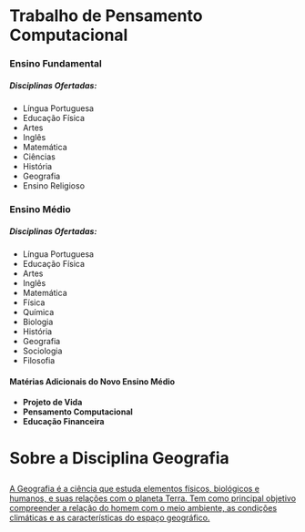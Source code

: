 <p> <h1> Trabalho de Pensamento Computacional </h1> </p>



<h3> Ensino Fundamental </h3>
<h5> Disciplinas Ofertadas: </h5>
<ul>
<li> Língua Portuguesa </li>
<li> Educação Física </li>
<li> Artes </li>
<li> Inglês </li>
<li> Matemática </li>
<li> Ciências </li>
<li> História </li>
<li> Geografia </li>
<li> Ensino Religioso </li>
</ul>

<h3> Ensino Médio </h3>
<h5> Disciplinas Ofertadas: </h5>
<ul>
<li> Língua Portuguesa </li>
<li> Educação Física </li>
<li> Artes </li>
<li> Inglês </li>
<li> Matemática </li>
<li> Física </li>
<li> Química </li>
<li> Biologia </li>
<li> História </li>
<li> Geografia </li>
<li> Sociologia </li>
<li> Filosofia </li>
</ul>

<h4> Matérias Adicionais do Novo Ensino Médio <h4>

<ul>
<li> Projeto de Vida </li>
<li> Pensamento Computacional </li>
<li> Educação Financeira </li>
</ul>

<h1><p> Sobre a Disciplina <b> Geografia </b></p></h1>

<ins>A Geografia é a ciência que estuda elementos físicos, biológicos e humanos, e suas relações com o planeta Terra. Tem como principal objetivo compreender a relação do homem com o meio ambiente, as condições climáticas e as características do espaço geográfico.</ins>
